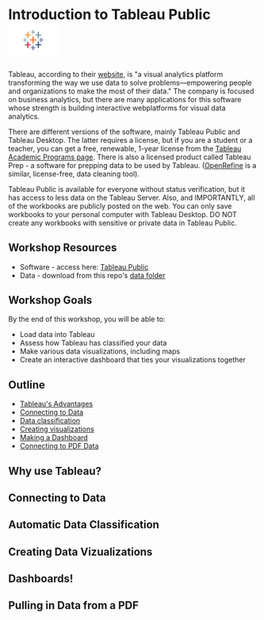 # Introduction to Tableau Public <img src="images/tableau_crosses.png" width="100"/>

Tableau, according to their [website](https://tableau.com), is "a visual analytics platform transforming the way we use data to solve problems—empowering people and organizations to make the most of their data." The company is focused on business analytics, but there are many applications for this software whose strength is building interactive webplatforms for visual data analytics.

There are different versions of the software, mainly Tableau Public and Tableau Desktop. The latter requires a license, but if you are a student or a teacher, you can get a free, renewable, 1-year license from the [Tableau Academic Programs page](https://www.tableau.com/community/academic). There is also a licensed product called Tableau Prep - a software for prepping data to be used by Tableau. ([OpenRefine](https://openrefine.org/) is a similar, license-free, data cleaning tool).

Tableau Public is available for everyone without status verification, but it has access to less data on the Tableau Server. Also, and IMPORTANTLY, all of the workbooks are publicly posted on the web. You can only save workbooks to your personal computer with Tableau Desktop. DO NOT create any workbooks with sensitive or private data in Tableau Public.



## Workshop Resources
 - Software - access here: [Tableau Public](https://public.tableau.com/s/)
 - Data - download from this repo's [data folder](https://)

## Workshop Goals
By the end of this workshop, you will be able to:
- Load data into Tableau
- Assess how Tableau has classified your data
- Make various data visualizations, including maps
- Create an interactive dashboard that ties your visualizations together

## Outline
- [Tableau's Advantages](#tableau-strength)
- [Connecting to Data](#connect-data)
- [Data classification](#data-class)
- [Creating visualizations](#visualize)
- [Making a Dashboard](#dashboard)
- [Connecting to PDF Data](#pdf-data)


## <a name="tableau-strength"></a>  Why use Tableau?

## <a name="connect-data"></a>  Connecting to Data

## <a name="data-class"></a>  Automatic Data Classification

## <a name="visualize"></a>  Creating Data Vizualizations

## <a name="dashboard"></a>  Dashboards!

## <a name="pdf-data"></a>  Pulling in Data from a PDF


